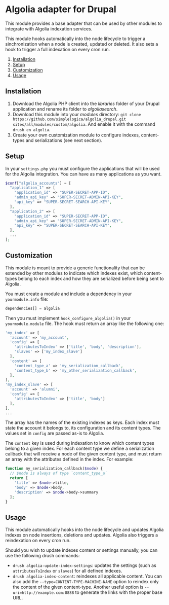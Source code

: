 # Algolia adapter for Drupal

This module provides a base adapter that can be used by other modules to integrate
with Algolia indexation services.

This module hooks automatically into the node lifecycle to trigger a sinchronization
when a node is created, updated or deleted.  It also sets a hook to trigger
a full indexation on every cron run.

1. [Installation](#installation)
2. [Setup](#setup)
3. [Customization](#customization)
4. [Usage](#usage)

## Installation

1. Download the Algolia PHP client into the _libraries_ folder of your Drupal
application and rename its folder to _algoliasearch_.
2. Download this module into your _modules_ directory: `git clone https://github.com/simplelogica/algolia_drupal.git sites/all/modules/custom/algolia`. And enable it with the
command `drush en algolia`.
3. Create your own customization module to configure indexes, content-types and
serializations (see next section).

## Setup

In your `settings.php` you must configure the applications that will be used
for the Algolia integration. You can have as many applications as you want.

```php
$conf["algolia_accounts"] = [
  "application_1" => [
    "application_id" => "SUPER-SECRET-APP-ID",
    "admin_api_key" => "SUPER-SECRET-ADMIN-API-KEY",
    "api_key" => "SUPER-SECRET-SEARCH-API-KEY",
  ],
  "application_2" => [
    "application_id" => "SUPER-SECRET-APP-ID",
    "admin_api_key" => "SUPER-SECRET-ADMIN-API-KEY",
    "api_key" => "SUPER-SECRET-SEARCH-API-KEY",
  ],
  ...
];
```

## Customization

This module is meant to provide a generic functionality that can be extended by
other modules to indicate which indexes exist, which content-types belong to each
index and how they are serialized before being sent to Algolia.

You must create a module and include a dependency in your `yourmodule.info`
file:

```php
dependencies[] = algolia
```

Then you must implement `hook_configure_algolia()` in your `yourmodule.module`
file. The hook must return an array like the following one:

```php
'my_index' => [
  'account' => 'my_account',
  'config' => [
    'attributesToIndex' => ['title', 'body', 'description'],
    'slaves' => ['my_index_slave']
  ],
  'content' => [
    'content_type_a' => 'my_serialization_callback',
    'content_type_b' => 'my_other_serialization_callback',
  ],
],
'my_index_slave' => [
  'account' => 'alumni',
  'config' => [
    'attributesToIndex' => ['title', 'body']
  ],
],
...
```

The array has the names of the existing indexes as keys. Each index must state the
account it belongs to, its configuration and its content types. The values set
in `config` are passed as-is to Algolia.

The `content` key is used during indexation to know which content types belong
to a given index. For each content type we define a serialization callback that
will receive a node of the given content type, and must return an array with the
attributes defined in the index. For example:

```php
function my_serialization_callback($node) {
  // $node is always of type `content_type_a`
  return [
    'title' => $node->title,
    'body' => $node->body,
    'description' => $node->body->summary
  ];
}
```

## Usage

This module automatically hooks into the node lifecycle and updates Algolia
indexes on node insertions, deletions and updates. Algolia also triggers a
reindexation on every cron run.

Should you wish to update indexes content or settings manually, you can use the
following drush commands:
* `drush algolia-update-index-settings`: updates the settings (such as
`attributesToIndex` or `slaves`) for all defined indexes.
* `drush algolia-index-content`: reindexes all applicable content. You can also
add the `--type=CONTENT-TYPE-MACHINE-NAME` option to reindex only the content
of the given content-type. Another useful option is `--uri=http://example.com:8888`
to generate the links with the proper base URL.
